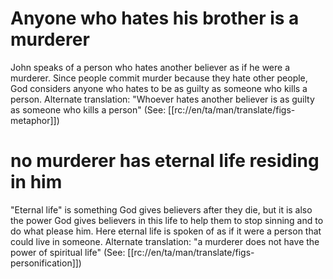 # Anyone who hates his brother is a murderer

John speaks of a person who hates another believer as if he were a murderer. Since people commit murder because they hate other people, God considers anyone who hates to be as guilty as someone who kills a person. Alternate translation: "Whoever hates another believer is as guilty as someone who kills a person" (See: [[rc://en/ta/man/translate/figs-metaphor]])

# no murderer has eternal life residing in him

"Eternal life" is something God gives believers after they die, but it is also the power God gives believers in this life to help them to stop sinning and to do what please him. Here eternal life is spoken of as if it were a person that could live in someone. Alternate translation: "a murderer does not have the power of spiritual life" (See: [[rc://en/ta/man/translate/figs-personification]])

